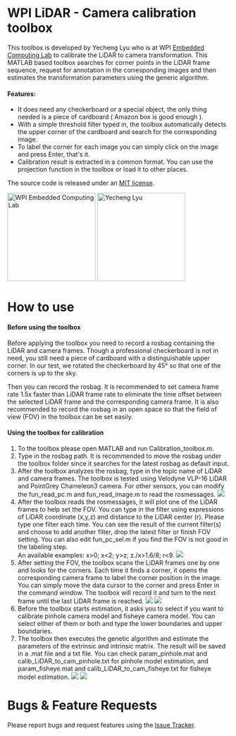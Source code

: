 # WPI LiDAR - Camera calibration toolbox

This toolbox is developed by Yecheng Lyu who is at WPI [Embedded Computing Lab](http://computing.wpi.edu/) to calibrate the LiDAR to camera transformation. This MATLAB based toolbox searches for corner points in the LiDAR frame sequence, request for annotation in the corresponding images and then estimates the transformation parameters using the generic algorithm. 

#### Features:
* It does need any checkerboard or a special object, the only thing needed is a piece of cardboard ( Amazon box is good enough ). 
* With a simple threshold filter typed in, the toolbox automatically detects the upper corner of the cardboard and search for the corresponding image. 
* To label the corner for each image you can simply click on the image and press Enter, that's it. 
* Calibration result is extracted in a common format. You can use the projection function in the toolbox or load it to other places.

The source code is released under an [MIT license](https://github.com/YechengLyu/WPI-LiDAR-Camera-Calibration-Toolbox/blob/master/LICENSE).

<a href="http://computing.wpi.edu/index.html"><img src="http://computing.wpi.edu/public/images/chip.jpg" height="200" title="WPI Embedded Computing Lab"></a>
<a href="http://www.linkedin.com/in/yecheng-lyu/"><img src="http://computing.wpi.edu/public/images/yecheng.jpg" height="200" title="Yecheng Lyu"></a>
# How to use
#### Before using the toolbox
Before applying the toolbox you need to record a rosbag containing the LiDAR and camera frames. Though a professional checkerboard is not in need, you still need a piece of cardboard with a distinguishable upper corner. In our test, we rotated the checkerboard by 45&deg; so that one of the corners is up to the sky.

Then you can record the rosbag. It is recommended to set camera frame rate 1.5x faster than LiDAR frame rate to eliminate the time offset between the selected LiDAR frame and the corresponding camera frame. It is also recommended to record the rosbag in an open space so that the field of view (FOV) in the toolbox can be set easily.

#### Using the toolbox for calibration
1. To the toolbox please open MATLAB and run Calibration_toolbox.m.
1. Type in the rosbag path. It is recommended to move the rosbag under the toolbox folder since it searches for the latest rosbag as default input.
1. After the toolbox analyzes the rosbag, type in the topic name of LiDAR and camera frames. The toolbox is tested using Velodyne VLP-16 LiDAR and PointGrey Chameleon3 camera. For other sensors, you can modify the fun_read_pc.m and fun_read_image.m to read the rosmessages.
![](https://github.com/YechengLyu/WPI-LiDAR-Camera-Calibration-Toolbox/blob/master/doc/example_pc.png)
1. After the toolbox reads the rosmessages, it will plot one of the LiDAR frames to help set the FOV. You can type in the filter using expressions of LiDAR coordinate (x,y,z) and distance to the LiDAR center (r). Please type one filter each time. You can see the result of the current filter(s) and choose to add another filter, drop the latest filter or finish FOV setting. You can also edit fun_pc_sel.m if you find the FOV is not good in the labeling step.  
An available examples: x>0; x<2; y>z; z./x>1.6/8; r<9.
![](https://github.com/YechengLyu/WPI-LiDAR-Camera-Calibration-Toolbox/blob/master/doc/example_pc_filtered.png)
1. After setting the FOV, the toolbox scans the LiDAR frames one by one and looks for the corners. Each time it finds a corner, it opens the corresponding camera frame to label the corner position in the image. You can simply move the data cursor to the corner and press Enter in the command window. The toolbox will record it and turn to the next frame until the last LiDAR frame is reached.
![](https://github.com/YechengLyu/WPI-LiDAR-Camera-Calibration-Toolbox/blob/master/doc/example_pc_label.png)
![](https://github.com/YechengLyu/WPI-LiDAR-Camera-Calibration-Toolbox/blob/master/doc/example_img_label.png)
1. Before the toolbox starts estimation, it asks you to select if you want to calibrate pinhole camera model and fisheye camera model. You can select either of them or both and type the lower boundaries and upper boundaries. 
1. The toolbox then executes the genetic algorithm and estimate the parameters of the extrinsic and intrinsic matrix. The result will be saved in a .mat file and a txt file. You can check param_pinhole.mat and calib_LiDAR_to_cam_pinhole.txt for pinhole model estimation, and param_fisheye.mat and calib_LiDAR_to_cam_fisheye.txt for fisheye model estimation.
![](https://github.com/YechengLyu/WPI-LiDAR-Camera-Calibration-Toolbox/blob/master/doc/example_ga.png)
![](https://github.com/YechengLyu/WPI-LiDAR-Camera-Calibration-Toolbox/blob/master/doc/example_result.png)

# Bugs & Feature Requests
Please report bugs and request features using the [Issue Tracker](https://github.com/YechengLyu/WPI-LiDAR-Camera-Calibration-Toolbox/issues).